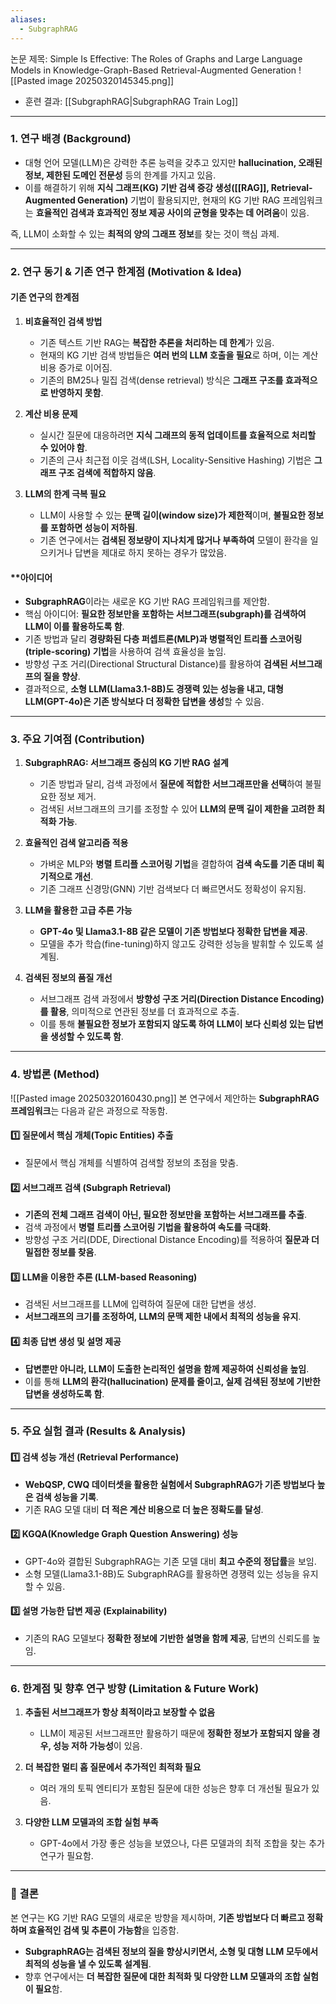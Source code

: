 ```yaml
---
aliases:
  - SubgraphRAG
---
```

논문 제목: Simple Is Effective: The Roles of Graphs and Large Language Models in Knowledge-Graph-Based Retrieval-Augmented Generation
![[Pasted image 20250320145345.png]]

* 훈련 결과: [[SubgraphRAG|SubgraphRAG Train Log]]

***

### **1. 연구 배경 (Background)**

* 대형 언어 모델(LLM)은 강력한 추론 능력을 갖추고 있지만 **hallucination, 오래된 정보, 제한된 도메인 전문성** 등의 한계를 가지고 있음.  
* 이를 해결하기 위해 **지식 그래프(KG) 기반 검색 증강 생성([[RAG]], Retrieval-Augmented Generation)** 기법이 활용되지만, 현재의 KG 기반 RAG 프레임워크는 **효율적인 검색과 효과적인 정보 제공 사이의 균형을 맞추는 데 어려움**이 있음.  

즉, LLM이 소화할 수 있는 **최적의 양의 그래프 정보**를 찾는 것이 핵심 과제.

---

### **2. 연구 동기 & 기존 연구 한계점 (Motivation & Idea)**

#### **기존 연구의 한계점**

1. **비효율적인 검색 방법**
    - 기존 텍스트 기반 RAG는 **복잡한 추론을 처리하는 데 한계**가 있음.
    - 현재의 KG 기반 검색 방법들은 **여러 번의 LLM 호출을 필요**로 하며, 이는 계산 비용 증가로 이어짐.
    - 기존의 BM25나 밀집 검색(dense retrieval) 방식은 **그래프 구조를 효과적으로 반영하지 못함**.

2. **계산 비용 문제**
    - 실시간 질문에 대응하려면 **지식 그래프의 동적 업데이트를 효율적으로 처리할 수 있어야 함**.
    - 기존의 근사 최근접 이웃 검색(LSH, Locality-Sensitive Hashing) 기법은 **그래프 구조 검색에 적합하지 않음**.

3. **LLM의 한계 극복 필요**
    - LLM이 사용할 수 있는 **문맥 길이(window size)가 제한적**이며, **불필요한 정보를 포함하면 성능이 저하됨**.
    - 기존 연구에서는 **검색된 정보량이 지나치게 많거나 부족하여** 모델이 환각을 일으키거나 답변을 제대로 하지 못하는 경우가 많았음.

#### **아이디어

- **SubgraphRAG**이라는 새로운 KG 기반 RAG 프레임워크를 제안함.
- 핵심 아이디어: **필요한 정보만을 포함하는 서브그래프(subgraph)를 검색하여 LLM이 이를 활용하도록 함**.
- 기존 방법과 달리 **경량화된 다층 퍼셉트론(MLP)과 병렬적인 트리플 스코어링(triple-scoring) 기법**을 사용하여 검색 효율성을 높임.
- 방향성 구조 거리(Directional Structural Distance)를 활용하여 **검색된 서브그래프의 질을 향상**.
- 결과적으로, **소형 LLM(Llama3.1-8B)도 경쟁력 있는 성능을 내고, 대형 LLM(GPT-4o)은 기존 방식보다 더 정확한 답변을 생성**할 수 있음.

---

### **3. 주요 기여점 (Contribution)**

1. **SubgraphRAG: 서브그래프 중심의 KG 기반 RAG 설계**
    - 기존 방법과 달리, 검색 과정에서 **질문에 적합한 서브그래프만을 선택**하여 불필요한 정보 제거.
    - 검색된 서브그래프의 크기를 조정할 수 있어 **LLM의 문맥 길이 제한을 고려한 최적화 가능**.

2. **효율적인 검색 알고리즘 적용**
    - 가벼운 MLP와 **병렬 트리플 스코어링 기법**을 결합하여 **검색 속도를 기존 대비 획기적으로 개선**.
    - 기존 그래프 신경망(GNN) 기반 검색보다 더 빠르면서도 정확성이 유지됨.

3. **LLM을 활용한 고급 추론 가능**
    - **GPT-4o 및 Llama3.1-8B 같은 모델이 기존 방법보다 정확한 답변을 제공**.
    - 모델을 추가 학습(fine-tuning)하지 않고도 강력한 성능을 발휘할 수 있도록 설계됨.

4. **검색된 정보의 품질 개선**
    - 서브그래프 검색 과정에서 **방향성 구조 거리(Direction Distance Encoding)를 활용**, 의미적으로 연관된 정보를 더 효과적으로 추출.
    - 이를 통해 **불필요한 정보가 포함되지 않도록 하여 LLM이 보다 신뢰성 있는 답변을 생성할 수 있도록 함**.

---

### **4. 방법론 (Method)**

![[Pasted image 20250320160430.png]]
본 연구에서 제안하는 **SubgraphRAG 프레임워크**는 다음과 같은 과정으로 작동함.

#### **1️⃣ 질문에서 핵심 개체(Topic Entities) 추출**

- 질문에서 핵심 개체를 식별하여 검색할 정보의 초점을 맞춤.

#### **2️⃣ 서브그래프 검색 (Subgraph Retrieval)**

- **기존의 전체 그래프 검색이 아닌, 필요한 정보만을 포함하는 서브그래프를 추출**.
- 검색 과정에서 **병렬 트리플 스코어링 기법을 활용하여 속도를 극대화**.
- 방향성 구조 거리(DDE, Directional Distance Encoding)를 적용하여 **질문과 더 밀접한 정보를 찾음**.

#### **3️⃣ LLM을 이용한 추론 (LLM-based Reasoning)**

- 검색된 서브그래프를 LLM에 입력하여 질문에 대한 답변을 생성.
- **서브그래프의 크기를 조정하여, LLM의 문맥 제한 내에서 최적의 성능을 유지**.

#### **4️⃣ 최종 답변 생성 및 설명 제공**

- **답변뿐만 아니라, LLM이 도출한 논리적인 설명을 함께 제공하여 신뢰성을 높임**.
- 이를 통해 **LLM의 환각(hallucination) 문제를 줄이고, 실제 검색된 정보에 기반한 답변을 생성하도록 함**.

---

### **5. 주요 실험 결과 (Results & Analysis)**

#### **1️⃣ 검색 성능 개선 (Retrieval Performance)**

- **WebQSP, CWQ 데이터셋을 활용한 실험에서 SubgraphRAG가 기존 방법보다 높은 검색 성능을 기록**.
- 기존 RAG 모델 대비 **더 적은 계산 비용으로 더 높은 정확도를 달성**.

#### **2️⃣ KGQA(Knowledge Graph Question Answering) 성능**

- GPT-4o와 결합된 SubgraphRAG는 기존 모델 대비 **최고 수준의 정답률**을 보임.
- 소형 모델(Llama3.1-8B)도 SubgraphRAG를 활용하면 경쟁력 있는 성능을 유지할 수 있음.

#### **3️⃣ 설명 가능한 답변 제공 (Explainability)**

- 기존의 RAG 모델보다 **정확한 정보에 기반한 설명을 함께 제공**, 답변의 신뢰도를 높임.

---

### **6. 한계점 및 향후 연구 방향 (Limitation & Future Work)**

1. **추출된 서브그래프가 항상 최적이라고 보장할 수 없음**
    
    - LLM이 제공된 서브그래프만 활용하기 때문에 **정확한 정보가 포함되지 않을 경우, 성능 저하 가능성**이 있음.
2. **더 복잡한 멀티 홉 질문에서 추가적인 최적화 필요**
    
    - 여러 개의 토픽 엔티티가 포함된 질문에 대한 성능은 향후 더 개선될 필요가 있음.
3. **다양한 LLM 모델과의 조합 실험 부족**
    
    - GPT-4o에서 가장 좋은 성능을 보였으나, 다른 모델과의 최적 조합을 찾는 추가 연구가 필요함.

---

### **📌 결론**

본 연구는 KG 기반 RAG 모델의 새로운 방향을 제시하며, **기존 방법보다 더 빠르고 정확하며 효율적인 검색 및 추론이 가능함**을 입증함.

- **SubgraphRAG는 검색된 정보의 질을 향상시키면서, 소형 및 대형 LLM 모두에서 최적의 성능을 낼 수 있도록 설계됨**.
- 향후 연구에서는 **더 복잡한 질문에 대한 최적화 및 다양한 LLM 모델과의 조합 실험이 필요**함.